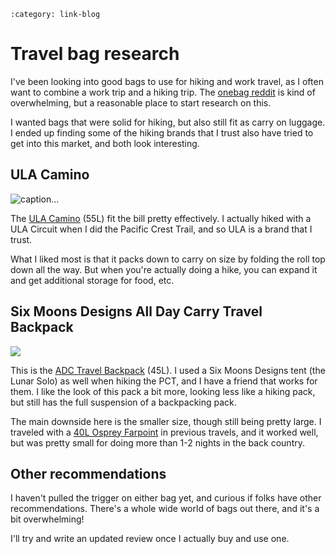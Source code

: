 ```{post} Jan 16, 2025
:category: link-blog
```

# Travel bag research

I've been looking into good bags to use for hiking and work travel, as I
often want to combine a work trip and a hiking trip. The [onebag
reddit](https://reddit.com/r/onebag) is kind of overwhelming, but a
reasonable place to start research on this.

I wanted bags that were solid for hiking, but also still fit as carry on
luggage. I ended up finding some of the hiking brands that I trust also
have tried to get into this market, and both look interesting.

## ULA Camino

![caption\...](/_static/img/substack/travel-bag-research_image_1.jpeg)

The [ULA Camino](https://www.ula-equipment.com/product/camino/) (55L)
fit the bill pretty effectively. I actually hiked with a ULA Circuit
when I did the Pacific Crest Trail, and so ULA is a brand that I trust.

What I liked most is that it packs down to carry on size by folding the
roll top down all the way. But when you're actually doing a hike, you
can expand it and get additional storage for food, etc.

## Six Moons Designs All Day Carry Travel Backpack

![](/_static/img/substack/travel-bag-research_image_2.webp)

This is the [ADC Travel
Backpack](https://www.sixmoondesigns.com/products/all-day-carry-travel-backpack?variant=47724023709980)
(45L). I used a Six Moons Designs tent (the Lunar Solo) as well when
hiking the PCT, and I have a friend that works for them. I like the look
of this pack a bit more, looking less like a hiking pack, but still has
the full suspension of a backpacking pack.

The main downside here is the smaller size, though still being pretty
large. I traveled with a [40L Osprey
Farpoint](https://www.osprey.com/farpoint-40-travel-pack-farpont40f22-296?size=O%2FS&color=Muted+Space+Blue#color=Muted%2520Space%2520Blue)
in previous travels, and it worked well, but was pretty small for doing
more than 1-2 nights in the back country.

## Other recommendations

I haven't pulled the trigger on either bag yet, and curious if folks
have other recommendations. There's a whole wide world of bags out
there, and it's a bit overwhelming!

I'll try and write an updated review once I actually buy and use one.
